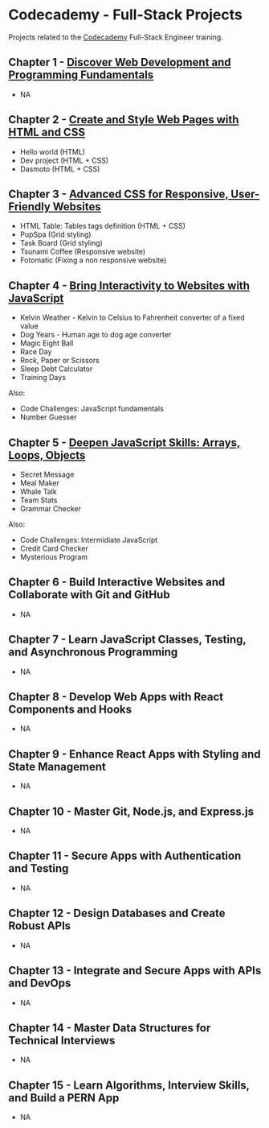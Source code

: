 # Codecademy - Full-Stack Projects

Projects related to the [Codecademy](https://www.codecademy.com/) Full-Stack Engineer training.

## Chapter 1 - [Discover Web Development and Programming Fundamentals](./0-portfolio/)

- NA

## Chapter 2 - [Create and Style Web Pages with HTML and CSS](./2-html+css/)

- Hello world (HTML)
- Dev project (HTML + CSS)
- Dasmoto (HTML + CSS)

## Chapter 3 - [Advanced CSS for Responsive, User-Friendly Websites](./3-advanced%20styles/)

- HTML Table: Tables tags definition (HTML + CSS)
- PupSpa (Grid styling)
- Task Board (Grid styling)
- Tsunami Coffee (Responsive website)
- Fotomatic (Fixing a non responsive website)

## Chapter 4 - [Bring Interactivity to Websites with JavaScript](./4-JavaScript%20Syntax%20I/)

- Kelvin Weather - Kelvin to Celsius to Fahrenheit converter of a fixed value
- Dog Years - Human age to dog age converter
- Magic Eight Ball
- Race Day
- Rock, Paper or Scissors
- Sleep Debt Calculator
- Training Days

Also:

- Code Challenges: JavaScript fundamentals
- Number Guesser

## Chapter 5 - [Deepen JavaScript Skills: Arrays, Loops, Objects](./5-JavaScript%20Syntax%20II/)

- Secret Message
- Meal Maker
- Whale Talk
- Team Stats
- Grammar Checker

Also:

- Code Challenges: Intermidiate JavaScript
- Credit Card Checker
- Mysterious Program

## Chapter 6 - Build Interactive Websites and Collaborate with Git and GitHub

- NA

## Chapter 7 - Learn JavaScript Classes, Testing, and Asynchronous Programming

- NA

## Chapter 8 - Develop Web Apps with React Components and Hooks

- NA

## Chapter 9 - Enhance React Apps with Styling and State Management

- NA

## Chapter 10 - Master Git, Node.js, and Express.js

- NA

## Chapter 11 - Secure Apps with Authentication and Testing

- NA

## Chapter 12 - Design Databases and Create Robust APIs

- NA

## Chapter 13 - Integrate and Secure Apps with APIs and DevOps

- NA

## Chapter 14 - Master Data Structures for Technical Interviews

- NA

## Chapter 15 - Learn Algorithms, Interview Skills, and Build a PERN App

- NA
